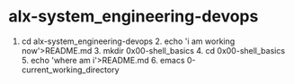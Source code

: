 # alx-system_engineering-devops
1. cd alx-system_engineering-devops  2. echo 'i am working now'>README.md  3. mkdir 0x00-shell_basics  4. cd 0x00-shell_basics  5. echo 'where am i'>README.md  6. emacs 0-current_working_directory
